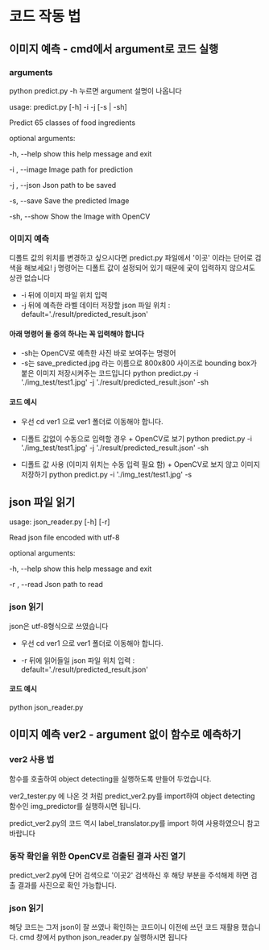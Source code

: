 # 코드 작동 법

## 이미지 예측 - cmd에서 argument로 코드 실행

### arguments
python predict.py -h 누르면 argument 설명이 나옵니다

usage: predict.py [-h] -i  -j  [-s | -sh]

Predict 65 classes of food ingredients

optional arguments:

  -h, --help     show this help message and exit

  -i , --image   Image path for prediction

  -j , --json    Json path to be saved

  -s, --save     Save the predicted Image

  -sh, --show    Show the Image with OpenCV

### 이미지 예측 
디폴트 값의 위치를 변경하고 싶으시다면 predict.py 파일에서 '이곳' 이라는 단어로 검색을 해보세요!
j 명령어는 디폴트 값이 설정되어 있기 때문에 궂이 입력하지 않으셔도 상관 없습니다

- -i 뒤에 이미지 파일 위치 입력 
- -j 뒤에 예측한 라벨 데이터 저장할 json 파일 위치 : default='./result/predicted_result.json'

#### 아래 명령어 둘 중의 하나는 꼭 입력해야 합니다
- -sh는 OpenCV로 예측한 사진 바로 보여주는 명령어
- -s는 save_predicted.jpg 라는 이름으로 800x800 사이즈로 bounding box가 붙은 이미지 저장시켜주는 코드입니다
python predict.py -i './img_test/test1.jpg' -j './result/predicted_result.json' -sh

#### 코드 예시

- 우선 cd ver1 으로 ver1 폴더로 이동해야 합니다.

- 디폴트 값없이 수동으로 입력할 경우 + OpenCV로 보기
python predict.py -i './img_test/test1.jpg' -j './result/predicted_result.json' -sh

- 디폴트 값 사용 (이미지 위치는 수동 입력 필요 함) + OpenCV로 보지 않고 이미지 저장하기
python predict.py -i './img_test/test1.jpg' -s

## json 파일 읽기
usage: json_reader.py [-h] [-r]

Read json file encoded with utf-8

optional arguments:

  -h, --help    show this help message and exit
  
  -r , --read   Json path to read

### json 읽기
json은 utf-8형식으로 쓰였습니다

- 우선 cd ver1 으로 ver1 폴더로 이동해야 합니다.

- -r 뒤에 읽어들일 json 파일 위치 입력 : default='./result/predicted_result.json'

#### 코드 예시
python json_reader.py


## 이미지 예측 ver2 - argument 없이 함수로 예측하기

### ver2 사용 법
함수를 호출하여 object detecting을 실행하도록 만들어 두었습니다.

ver2_tester.py 에 나온 것 처럼
predict_ver2.py를 import하여 
object detecting 함수인 img_predictor를 실행하시면 됩니다.

predict_ver2.py의 코드 역시 label_translator.py를 import 하여 사용하였으니 참고 바랍니다

### 동작 확인을 위한 OpenCV로 검출된 결과 사진 열기
predict_ver2.py에
단어 검색으로 '이곳2' 검색하신 후
해당 부분을 주석해제 하면
검출 결과를 사진으로 확인 가능합니다.

### json 읽기
해당 코드는 그저 json이 잘 쓰였나 확인하는 코드이니 
이전에 쓰던 코드 재활용 했습니다.
cmd 창에서 
python json_reader.py 실행하시면 됩니다